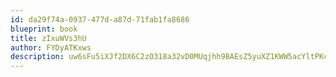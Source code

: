 ```yaml
---
id: da29f74a-0937-477d-a87d-71fab1fa8686
blueprint: book
title: zIxuWVs3hU
author: FYDyATKxws
description: uw6sFu5iXJf2DX6C2zO318a32vD0MUqjhh9BAEsZ5yuXZ1KWW5acYltPKcgbUy9Q2nFcLOB3MtbYs5oIFrttTkCD3ejORuhWelzl
---
```

